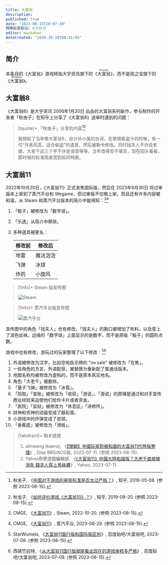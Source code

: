 ```yaml
---
title: 大富翁
description:
published: true
date: "2023-08-15T20:07:30"
特殊标签标记: #无标签
editor: markdown
dateCreated: "2020-10-10T08:31:05"
---
```


## 简介

本条目的《大富翁》游戏特指大宇资讯旗下的《<ruby>大富翁<rp>(</rp><rt>Richman</rt><rp>)</rp></ruby>》，而不是孩之宝旗下的《<ruby>大富翁<rp>(</rp><rt>Monopoly</rt><rp>)</rp></ruby>》。

## 大富翁8

《大富翁8》是大宇资讯 2006年1月20日 出品的大富翁系列新作，参与制作的开发者「秋虫子」在知乎上分享了《大富翁8》送审时遇到的问题：

> [!quote]+ 「秋虫子」分享的内容[^pWukQ][^Dd7SB]
>
> 我想起了当年做大富翁8，设计孙小美的台词，在使用偷盗卡的时候，有一句“月黑风高，适合偷盗”的语音，然后被勒令修改。同时钱夫人不许说老娘，大老千这三个字不许走语音等等。当年改得苦不堪言，现在回头看看，那时候的标准简直宽到如同特赦。

[^pWukQ]: 秋虫子, 《[中国对于游戏的审核标准是否太过严格？](https://archive.is/pWukQ "https://www.zhihu.com/question/323519639/answer/691001897")》, 知乎, 2019-05-08. (参照 2023-08-15).

[^Dd7SB]: 秋虫子, 《[如何评价游戏《大富翁10》？](https://archive.is/Dd7SB "https://www.zhihu.com/question/346939686/answer/831999411")》, 知乎, 2019-09-20. (参照 2023-08-15).

## 大富翁11

2022年10月20日，《大富翁11》正式发售国际版，然后在 2023年6月30日 将过审版本上架到了蒸汽平台和 Wegame，但过审版不仅晚上架，而且还有许多内容被和谐，从 Steam 和蒸汽平台版本的简介中能得知：[^75210][^01745]

[^75210]: CMGE, 《[大富翁11](https://web.archive.org/web/20230421075210/https://store.steampowered.com/app/2074800/11/?l=schinese)》, Steam, 2022-10-20. (参照 2023-08-15).
[^01745]: CMGE, 《[大富翁11](https://web.archive.org/web/20230815101745/https://store.steamchina.com/app/2074800/11/)》, 蒸汽平台, 2023-06-29. (参照 2023-08-15).

1.  「骰子」被修改为「数字球」。
2.  「乐透」从简介中移除。
3.  多种道具被更名：

    | 修改前 | 修改后   |
    | ------ | -------- |
    | 地雷   | 魔法泡泡 |
    | 飞弹   | 冰球     |
    | 炸药   | 小旋风   |

> [!info]+ Steam 版宣传图
>
> ![Steam](https://s3.tebi.io/ggame/ShareX/game_大富翁_Steam.jpg)

> [!info]+ 蒸汽平台版宣传图
>
> ![蒸汽平台](https://s3.tebi.io/ggame/ShareX/game_大富翁_蒸汽平台.jpg)

宣传图中的角色「钱夫人」也有修改，「钱夫人」的胸口被增加了布料，以及穿上了深色丝袜。边缘的「数字球」上面显示的是数字，而不是原版「骰子」的圆形点数。

游戏中也有修改，游玩过的玩家整理了以下修改：[^70771][^32874]

[^70771]: StarWumela, 《[大富翁11国行版和国际版区别](https://web.archive.org/web/20230815101347/https://tieba.baidu.com/p/8495870771)》, 百度贴吧/大富翁吧, 2023-07-08. (参照 2023-08-15).

[^32874]: 西骑竺庇特, 《[从大富翁11国行版就能看出现在的游戏审核多严格](https://web.archive.org/web/20230814141001/https://tieba.baidu.com/p/8496632874)》, 百度贴吧/大富翁吧, 2023-07-09. (参照 2023-08-15).

1.  外语被修改为汉字，比如空地告示牌的 "on sale" 被修改为「在售」。
2.  一些角色的方言、外语配音，被替换为重新配了普通话版本。
3.  地图名称均被修改为虚构的，而不是原本真实地名。
4.  角色「大老千」被删除。
5.  「量子飞弹」被修改为「冰雹」。
6.  「拾取」「查账」被修改为「收获」「游说」，「游说」的原理是通过和对手宣传商业经验来迫使他们给你卡片或者资金。
7.  「医院」「监狱」被修改为「休息区」「进修所」。
8.  财神和穷神的动画变成了敲彩蛋。
9.  小游戏中的炸弹变成了皮球。
10. 「香蕉皮」被修改为「滑板」。

> [!abstract]+ 相关链接
>
> 1.  alinwang (kaeru), 《[【閒聊】中國玩家對被和諧的大富翁11代陸版整理](https://archive.is/Jl1aD "https://disp.cc/b/ACG/ggYA")》, Disp BBS/ACG板, 2023-07-11. (参照 2023-08-15).
> 2.  Yahoo奇摩遊戲編輯部, 《[《大富翁11》中國大陸和諧版？大老千直接被消失 錢夫人穿上黑絲襪](https://games.yahoo.com.tw/news/rich-man-11-china-060719865.html)》, Yahoo, 2023-07-11.

